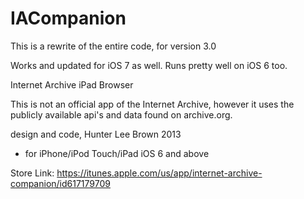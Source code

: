 IACompanion
===========
This is a rewrite of the entire code, for version 3.0   

Works and updated for iOS 7 as well. Runs pretty well on iOS 6 too.


Internet Archive iPad Browser

This is not an official app of the Internet Archive, however it uses the publicly available api's and data found on archive.org.


design and code, Hunter Lee Brown 2013   


 * for iPhone/iPod Touch/iPad iOS 6 and above

Store Link:
https://itunes.apple.com/us/app/internet-archive-companion/id617179709
